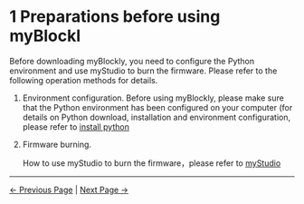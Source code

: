 # 1 Preparations before using myBlockl

Before downloading myBlockly, you need to configure the Python environment and use myStudio to burn the firmware. Please refer to the following operation methods for details.

1. Environment configuration. Before using myBlockly, please make sure that the Python environment has been configured on your computer (for details on Python download, installation and environment configuration, please refer to [install python](../../../../10-ApplicationBasePython/10.1_320_PI-ApplicationPython/1_download.md)

2. Firmware burning.

   How to use myStudio to burn the firmware，please refer to [myStudio](../../5.2.2-mystudio/pi/README.md)


---

  [← Previous Page](./README.md) | [Next Page →](./2-install_uninstall.md)

